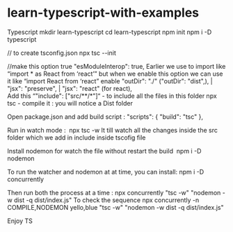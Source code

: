 # learn-typescript-with-examples
Typescript
mkdir learn-typescript
cd learn-typescript
npm init
npm i -D typescript

// to create tsconfig.json npx tsc  --init

//make this option true
"esModuleInterop": true, 
Earlier we use to import like “import * as React from ‘react’” but when we enable this option we can use it like “import React from ‘react” enable "outDir": "./" ("outDir": "dist",), | "jsx": "preserve",  | "jsx": "react" (for react),  
Add this “"include": ["src/**/*"]“ - to include all the files in this folder
npx tsc - compile it : you will notice a Dist folder

Open package.json and add build script :
"scripts": {
    "build": "tsc"
  },

Run in watch mode :  npx tsc -w
It till watch all the changes inside the src folder which we add in include inside tscofig file

Install nodemon for watch the file without restart the build  npm i -D nodemon

To run the watcher and nodemon at at time, you can install:
npm i -D concurrently

Then run both the process at a time :
npx concurrently "tsc -w" "nodemon -w dist -q dist/index.js"
To check the sequence
npx concurrently -n COMPILE,NODEMON yello,blue "tsc -w" "nodemon -w dist -q dist/index.js"

Enjoy TS




